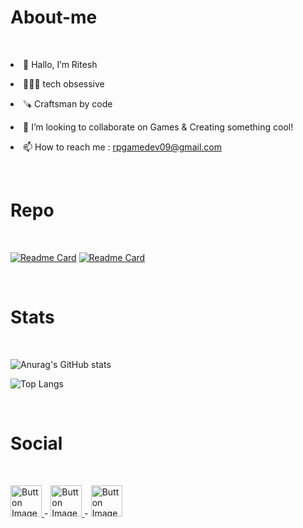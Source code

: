# About-me
<br>
<p><li>👋 Hallo, I’m Ritesh</li></p>
<p><li>🧑🏻‍💻 tech obsessive</li></p>
<p><li>🪚 Craftsman by code</li></p>
<p><li>💞️ I’m looking to collaborate on Games & Creating something cool!</li></p>
<p><li>📫 How to reach me : <a href="https://chat.openai.com/"> rpgamedev09@gmail.com</a></li></p>
</br>


# Repo
<br>

[![Readme Card](https://github-readme-stats.vercel.app/api/pin/?username=Ambitious-Soul&repo=ShooterEnemyAi-)](https://github.com/anuraghazra/github-readme-stats)
[![Readme Card](https://github-readme-stats.vercel.app/api/pin/?username=Ambitious-Soul&repo=Ship-Shooting-Stratagy-Game)](https://github.com/anuraghazra/github-readme-stats)

</br>


# Stats
<br>

![Anurag's GitHub stats](https://github-readme-stats.vercel.app/api?username=Ambitious-Soul&show_icons=true&bg_color=00000000)

![Top Langs](https://github-readme-stats.vercel.app/api/top-langs/?username=Ambitious-Soul&layout=compact)
 

</br>



# Social
<br>

 <a href="https://chat.openai.com/"><t>
    <img src="https://cdn-icons-png.flaticon.com/128/3256/3256013.png" alt="Button Image" width = "50" hight="50"></t>
  </a> <t> - </t>  <a href="https://chat.openai.com/"><t>
    <img src="https://cdn-icons-png.flaticon.com/128/3955/3955027.png" alt="Button Image" width = "50" hight="50"></t>
  </a>  <t> - </t> <a href="https://chat.openai.com/"><t>
    <img src="https://cdn-icons-png.flaticon.com/128/2335/2335349.png" alt="Button Image" width = "50" hight="70"></t>
  </a>

</br>
